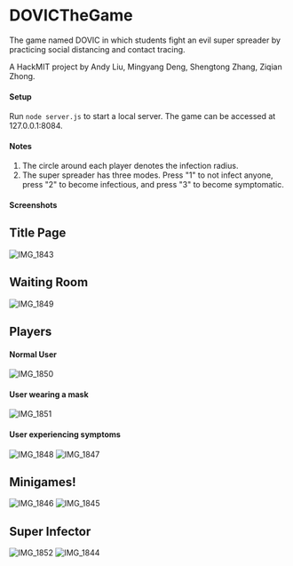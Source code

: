 # DOVICTheGame
The game named DOVIC in which students fight an evil super spreader by practicing social distancing and contact tracing.

A HackMIT project by Andy Liu, Mingyang Deng, Shengtong Zhang, Ziqian Zhong.

#### Setup

Run `node server.js` to start a local server. The game can be accessed at 127.0.0.1:8084.

#### Notes

1. The circle around each player denotes the infection radius. 
2. The super spreader has three modes. Press "1" to not infect anyone, press "2" to become infectious, and press "3" to become symptomatic.

#### Screenshots

## Title Page
![IMG_1843](https://user-images.githubusercontent.com/43299168/133931927-afbae5f2-c14e-4d8e-9dda-ddb0693e9e6d.JPG)
## Waiting Room
![IMG_1849](https://user-images.githubusercontent.com/43299168/133931914-f5482778-4241-4093-bf6a-5502e40e6aef.PNG)
## Players
#### Normal User
![IMG_1850](https://user-images.githubusercontent.com/43299168/133931913-47074d22-de31-4807-8f81-852c868f1e5d.PNG)
#### User wearing a mask
![IMG_1851](https://user-images.githubusercontent.com/43299168/133931908-62fa214e-501b-4d12-98f2-565f63cb418b.PNG)
#### User experiencing symptoms
![IMG_1848](https://user-images.githubusercontent.com/43299168/133931917-9961b344-c16f-47d1-8750-cbb9403ca663.PNG)
![IMG_1847](https://user-images.githubusercontent.com/43299168/133931919-3813c9f3-cff0-45d7-9a92-8004ecdd0fe1.PNG)
## Minigames!
![IMG_1846](https://user-images.githubusercontent.com/43299168/133931920-341937d2-dee7-4b8a-8abf-e3494cc553eb.PNG)
![IMG_1845](https://user-images.githubusercontent.com/43299168/133931921-31faf2b7-357c-43cf-b526-5249912261b7.PNG)
## Super Infector
![IMG_1852](https://user-images.githubusercontent.com/43299168/133931926-f70e8433-20af-403e-a793-136fe4a37945.PNG)
![IMG_1844](https://user-images.githubusercontent.com/43299168/133931924-07d910eb-5bda-47e9-849d-377b310ee70d.PNG)


